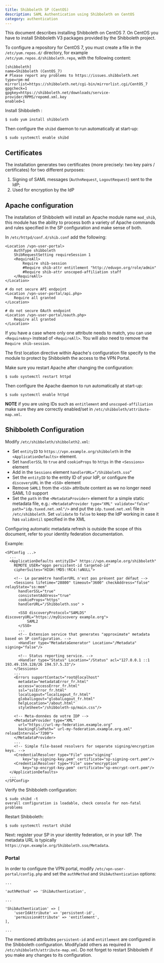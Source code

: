 ```yaml
---
title: Shibboleth SP (CentOS)
description: SAML Authentication using Shibboleth on CentOS
category: authentication
---
```


This document describes installing Shibboleth on CentOS 7. On CentOS you have
to install Shibboleth V3 packages provided by the Shibboleth project.

To configure a repository for CentOS 7, you must create a file
in the `/etc/yum.repos.d/` directory, for example
`/etc/yum.repos.d/shibboleth.repo`, with the following content:

    [shibboleth]
    name=Shibboleth (CentOS_7)
    # Please report any problems to https://issues.shibboleth.net
    type=rpm-md
    mirrorlist=https://shibboleth.net/cgi-bin/mirrorlist.cgi/CentOS_7
    gpgcheck=1
    gpgkey=https://shibboleth.net/downloads/service-provider/RPMS/repomd.xml.key
    enabled=1

Install Shibboleth :

    $ sudo yum install shibboleth

Then configure the `shibd` daemon to run automatically at start-up:

    $ sudo systemctl enable shibd

## Certificates

The installation generates two certificates (more precisely: two key pairs /
certificates) for two different purposes:

1. Signing of SAML messages (`AuthnRequest`, `LogoutRequest`) sent to the IdP;
2. Used for encryption by the IdP

## Apache configuration

The installation of Shibboleth will install an Apache module name `mod_shib`,
this module has the ability to process both a variety of Apache commands
and rules specified in the SP configuration and make sense of both.

In `/etc/httpd/conf.d/shib.conf` add the following:

    <Location /vpn-user-portal>
        AuthType shibboleth
        ShibRequestSetting requireSession 1
        <RequireAll>
            Require shib-session
            #Require shib-attr entitlement "http://eduvpn.org/role/admin"
            #Require shib-attr unscoped-affiliation staff
        </RequireAll>
    </Location>

    # do not secure API endpoint
    <Location /vpn-user-portal/api.php>
        Require all granted
    </Location>

    # do not secure OAuth endpoint
    <Location /vpn-user-portal/oauth.php>
        Require all granted
    </Location> 

If you have a case where only one attribute needs to match, you can use 
`<RequireAny>` instead of `<RequireAll>`. You will also need to remove the 
`Require shib-session`.

The first location directive within Apache's configuration file specify
to the module to protect by Shibboleth the access to the VPN Portal.

Make sure you restart Apache after changing the configuration:

    $ sudo systemctl restart httpd

Then configure the Apache daemon to run automatically at start-up:

    $ sudo systemctl enable httpd

**NOTE** if you are using IDs such as `entitlement` and `unscoped-affiliation` 
make sure they are correctly enabled/set in 
`/etc/shibboleth/attribute-map.xml`.

## Shibboleth Configuration

Modify `/etc/shibboleth/shibboleth2.xml`:

* Set `entityID` to `https://vpn.example.org/shibboleth` in the
  `<ApplicationDefaults>` element.
* Set `handlerSSL` to `true` and `cookieProps` to `https` in the `<Sessions>`
  element
* Add in the `Sessions` element `handlerURL=”/Shibboleth.sso”`
* Set the `entityID` to the entity ID of your IdP, or configure the
  `discoveryURL` in the `<SSO>` element
* Remove `SAML1` from the `<SSO>` attribute content as we no longer need SAML
  1.0 support
* Set the `path` in the `<MetadataProvider>` element for 
  a simple static metadata file, e.g.: 
  `<MetadataProvider type="XML" validate="false" path="idp.tuxed.net.xml"/>` and 
  put the `idp.tuxed.net.xml` file in `/etc/shibboleth`. Set `validate` to 
  `false` to keep the IdP working in case it has `validUntil` specified in the
  XML


Configuring automatic metadata refresh is outside the scope of this document,
refer to your identity federation documentation.

Example:

    <SPConfig ...>
      ...
      <ApplicationDefaults entityID=" https://vpn.example.org/shibboleth"
        REMOTE_USER="eppn persistent-id targeted-id"
        cipherSuites="HIGH:!MD5:!RC4:!aNULL">

        <!-- Le paramètre handlerURL n'est pas présent par défaut -->
        <Sessions lifetime="28800" timeout="3600" checkAddress="false" relayState="ss:mem"
          handlerSSL="true"
          consistentAddress="true"
          cookieProps="https"
          handlerURL="/Shibboleth.sso" >

          <SSO discoveryProtocol="SAMLDS" discoveryURL="https://myDiscovery example.org">
              SAML2
          </SSO>
          ...
          <!-- Extension service that generates "approximate" metadata based on SP configuration. -->
          <Handler type="MetadataGenerator" Location="/Metadata" signing="false"/>

          <!-- Status reporting service. -->
          <Handler type="Status" Location="/Status" acl="127.0.0.1 ::1 193.49.159.128/26 194.57.5.33"/>
        </Sessions>
        ...
        <Errors supportContact="root@localhost"
          metadata="metadataError_fr.html"
          access="accessError_fr.html"
          ssl="sslError_fr.html"
          localLogout="localLogout_fr.html"
          globalLogout="globalLogout_fr.html"
          helpLocation="/about.html"
          styleSheet="/shibboleth-sp/main.css"/>

        <!-- Meta-données de votre IDP -->
        <MetadataProvider type="XML"
          url="https://url-my-federation.example.org"
          backingFilePath=" url-my-federation.example.org.xml" reloadInterval="7200">
        </MetadataProvider>
        ...
        <!-- Simple file-based resolvers for separate signing/encryption keys. -->
        <CredentialResolver type="File" use="signing"
            key="sp-signing-key.pem" certificate="sp-signing-cert.pem"/>
        <CredentialResolver type="File" use="encryption"
            key="sp-encrypt-key.pem" certificate="sp-encrypt-cert.pem"/>
      </ApplicationDefaults>
      ...
    </SPConfig>

Verify the Shibboleth configuration:

    $ sudo shibd -t
    overall configuration is loadable, check console for non-fatal problems

Restart Shibboleth:

    $ sudo systemctl restart shibd

Next: register your SP in your identity federation, or in your IdP. The
metadata URL is typically `https://vpn.example.org/Shibboleth.sso/Metadata`.

### Portal

In order to configure the VPN portal, modify `/etc/vpn-user-portal/config.php`
and set the `authMethod` and `ShibAuthentication` options:

    ...

    'authMethod' => 'ShibAuthentication',

    ...

    'ShibAuthentication' => [
        'userIdAttribute' => 'persistent-id',
        'permissionAttribute' => 'entitlement',
    ],

    ...

The mentioned attributes `persistent-id` and `entitlement` are configured in
the Shibboleth configuration. Modify/add others as required in
`/etc/shibboleth/attribute-map.xml`. Do not forget to restart Shibboleth if
you make any changes to its configuration.
